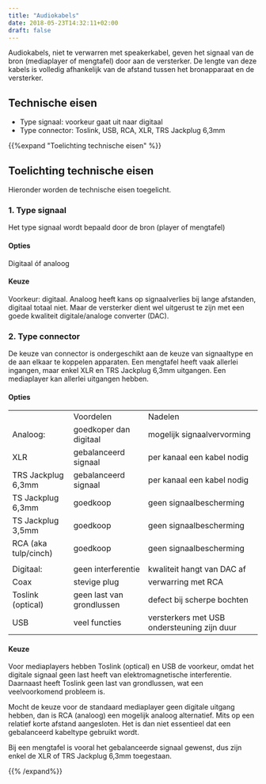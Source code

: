 ```yaml
---
title: "Audiokabels"
date: 2018-05-23T14:32:11+02:00
draft: false
---
```


Audiokabels, niet te verwarren met speakerkabel, geven het signaal van de bron
(mediaplayer of mengtafel) door aan de versterker. De lengte van deze kabels is
volledig afhankelijk van de afstand tussen het bronapparaat en de versterker.

## Technische eisen

* Type signaal: voorkeur gaat uit naar digitaal
* Type connector: Toslink, USB, RCA, XLR, TRS Jackplug 6,3mm

{{%expand "Toelichting technische eisen" %}}

## Toelichting technische eisen

Hieronder worden de technische eisen toegelicht. 

### 1. Type signaal

Het type signaal wordt bepaald door de bron (player of mengtafel)

#### Opties

Digitaal óf analoog

#### Keuze

Voorkeur: digitaal. Analoog heeft kans op signaalverlies bij lange afstanden,
digitaal totaal niet. Maar de versterker dient wel uitgerust te zijn met een
goede kwaliteit digitale/analoge converter (DAC).

### 2. Type connector

De keuze van connector is ondergeschikt aan de keuze van signaaltype en de aan
elkaar te koppelen apparaten. Een mengtafel heeft vaak allerlei ingangen, maar
enkel XLR en TRS Jackplug 6,3mm uitgangen. Een mediaplayer kan allerlei
uitgangen hebben.

#### Opties

<table>
  <tr>
    <td></td>
    <td>Voordelen</td>
    <td>Nadelen</td>
  </tr>
  <tr>
    <td>Analoog:</td>
    <td>goedkoper dan digitaal</td>
    <td>mogelijk signaalvervorming</td>
  </tr>
  <tr>
    <td>XLR</td>
    <td>gebalanceerd signaal</td>
    <td>per kanaal een kabel nodig</td>
  </tr>
  <tr>
    <td>TRS Jackplug 6,3mm</td>
    <td>gebalanceerd signaal</td>
    <td>per kanaal een kabel nodig</td>
  </tr>
  <tr>
    <td>TS Jackplug 6,3mm</td>
    <td>goedkoop</td>
    <td>geen signaalbescherming</td>
  </tr>
  <tr>
    <td>TS Jackplug 3,5mm</td>
    <td>goedkoop</td>
    <td>geen signaalbescherming</td>
  </tr>
  <tr>
    <td>RCA (aka tulp/cinch)</td>
    <td>goedkoop</td>
    <td>geen signaalbescherming</td>
  </tr>
  <tr>
    <td></td>
    <td></td>
    <td></td>
  </tr>
  <tr>
    <td>Digitaal:</td>
    <td>geen interferentie</td>
    <td>kwaliteit hangt van DAC af</td>
  </tr>
  <tr>
    <td>Coax</td>
    <td>stevige plug</td>
    <td>verwarring met RCA</td>
  </tr>
  <tr>
    <td>Toslink (optical)</td>
    <td>geen last van grondlussen</td>
    <td>defect bij scherpe bochten</td>
  </tr>
  <tr>
    <td>USB</td>
    <td>veel functies</td>
    <td>versterkers met USB ondersteuning zijn duur</td>
  </tr>
</table>


#### Keuze

Voor mediaplayers hebben Toslink (optical) en USB de voorkeur, omdat het
digitale signaal geen last heeft van elektromagnetische interferentie. Daarnaast
heeft Toslink geen last van grondlussen, wat een veelvoorkomend probleem is.

Mocht de keuze voor de standaard mediaplayer geen digitale uitgang hebben, dan
is RCA (analoog) een mogelijk analoog alternatief. Mits op een relatief korte
afstand aangesloten. Het is dan niet essentieel dat een gebalanceerd kabeltype
gebruikt wordt. 

Bij een mengtafel is vooral het gebalanceerde signaal gewenst, dus zijn enkel de
XLR of TRS Jackplug 6,3mm toegestaan.

{{% /expand%}}
